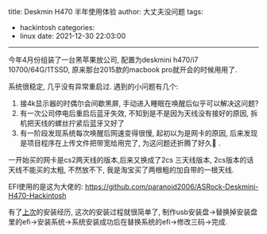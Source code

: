 title: Deskmin H470 半年使用体验
author: 大丈夫没问题
tags:
  - hackintosh
categories:
  - linux
date: 2021-12-30 22:03:00
---
今年4月份组装了一台黑苹果放公司, 配置为deskmini h470/i7 10700/64G/1TSSD, 原来那台2015款的macbook pro就开会的时候用用了.

系统很稳定, 几乎没有异常重启过. 遇到的小问题有几个:

1. 接4k显示器的时偶尔会间歇黑屏, 手动进入睡眠在唤醒后似乎可以解决这问题?
2. 有一次公司停电后重启后蓝牙失效, 不知到是不是因为天线没有接好的原因, 拆机把天线的螺丝拧紧后蓝牙又好了
3. 有一阶段发现系统每次唤醒后网速变得很慢, 起初以为是网卡的原因, 后来发现是项目程序在上传文件把带宽给用完了, 为这问题还折腾了好久🤣 .　

一开始买的网卡是cs2两天线的版本,后来又换成了2cs 三天线版本, 2cs版本的话天线不能买的太粗, 不然放不下, 我是淘宝买了两根粗的加自带的一根天线.

EFI使用的是这为大佬的: https://github.com/paranoid2006/ASRock-Deskmini-H470-Hackintosh

有了[上次](/2019/06/13/Deskmini-310-黑苹果折腾记/)的安装经历, 这次的安装过程就很简单了, 制作usb安装盘->替换掉安装盘里的efi->安装系统->系统安装成功后在替换系统的efi->修改三码->完成.



